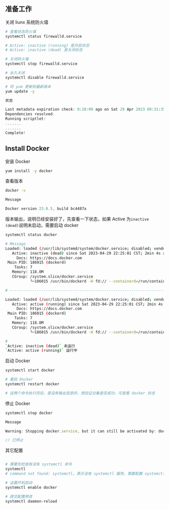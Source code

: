 <!--
 * @Author: Tom
 * @Date: 2023-04-29 19:47:35
 * @LastEditors: Please set LastEditors
 * @Description: 
-->

## 准备工作

关闭 liunx 系统防火墙
```bash
# 查看状态防火墙
systemctl status firewalld.service

# Active: inactive (running) 是开启状态
# Active: inactive (dead) 是关闭状态

# 关闭防火墙
systemctl stop firewalld.service

# 永久关闭
systemctl disable firewalld.service
```

```bash
# 将 yum 更新到最新版本
yum update -y
```
```js
状态

Last metadata expiration check: 0:28:09 ago on Sat 29 Apr 2023 09:31:35 PM CST.
Dependencies resolved.
Running scriptlet:
.......
.......
Complete!
```

## Install Docker
安装 Docker
```bash
yum install -y docker
```
查看版本
```bash
docker -v
```
```js
Message

Docker version 23.0.5, build bc4487a
```
版本输出，说明已经安装好了，先查看一下状态，如果 Active 为`inactive (dead)`说明未启动，需要启动 docker
```bash
systemctl status docker

# Message
Loaded: loaded (/usr/lib/systemd/system/docker.service; disabled; vendor preset: disabled)
   Active: inactive (dead) since Sat 2023-04-29 22:25:01 CST; 2min 4s ago
     Docs: https://docs.docker.com
 Main PID: 186015 (dockerd)
    Tasks: 7
   Memory: 118.0M
   CGroup: /system.slice/docker.service
           └─186015 /usr/bin/dockerd -H fd:// --containerd=/run/containerd/containerd.sock

# ------------------------------------------------------------------------------------------- #

Loaded: loaded (/usr/lib/systemd/system/docker.service; disabled; vendor preset: disabled)
   Active: active (running) since Sat 2023-04-29 22:25:01 CST; 2min 4s ago
     Docs: https://docs.docker.com
 Main PID: 186015 (dockerd)
    Tasks: 7
   Memory: 118.0M
   CGroup: /system.slice/docker.service
           └─186015 /usr/bin/dockerd -H fd:// --containerd=/run/containerd/containerd.sock

# 
`Active: inactive (dead)` 未运行
`Active: active (running)` 运行中

```

启动 Docker
```bash
systemctl start docker

# 重启 Docker
systemctl restart docker

# 这两个命令执行完后，是没有输出信息的，想验证合集是否成功，可查看 docker 状态
```
停止 Docker
```bash
systemctl stop docker
```
```js
Message

Warning: Stopping docker.service, but it can still be activated by: docker.socket

// 已停止
```
其它配置
```bash

# 需要先检查有没有 systemctl 命令
systemctl
# command not found: systemctl。表示没有 systemctl 服务，需要配置 systemctl

# 设置开机启动
systemctl enable docker

# 提交配置修改
systemctl daemon-reload

```
